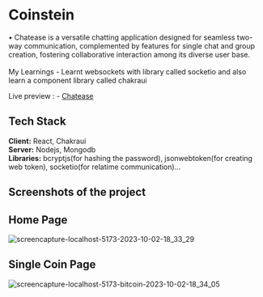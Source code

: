 
# Coinstein


•	Chatease is a versatile chatting application designed for seamless two-way communication, complemented by features for single chat and group creation, fostering collaborative interaction among its diverse user base.\
\
My Learnings - Learnt websockets with library called socketio and also learn a component library called chakraui


Live preview : - [Chatease](https://coinstein.vercel.app/)


## Tech Stack

**Client:** React, Chakraui\
**Server:** Nodejs, Mongodb\
**Libraries:** bcryptjs(for hashing the password), jsonwebtoken(for creating web token), socketio(for relatime communication)...

## Screenshots of the project

  ## Home Page

![screencapture-localhost-5173-2023-10-02-18_33_29](https://github.com/DevKartikBhardwaj/coinstein/assets/102840713/d04569b0-a85c-41d2-ab7a-6178f60cae25)


  ## Single Coin Page

  ![screencapture-localhost-5173-bitcoin-2023-10-02-18_34_05](https://github.com/DevKartikBhardwaj/coinstein/assets/102840713/f9a95685-5531-4390-bde4-51aee9fb3dc5)
